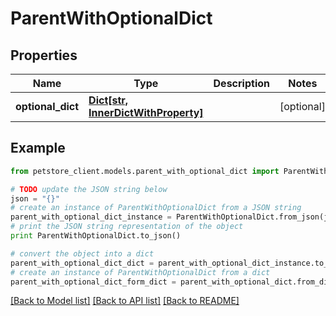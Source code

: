 # ParentWithOptionalDict


## Properties

Name | Type | Description | Notes
------------ | ------------- | ------------- | -------------
**optional_dict** | [**Dict[str, InnerDictWithProperty]**](InnerDictWithProperty.md) |  | [optional] 

## Example

```python
from petstore_client.models.parent_with_optional_dict import ParentWithOptionalDict

# TODO update the JSON string below
json = "{}"
# create an instance of ParentWithOptionalDict from a JSON string
parent_with_optional_dict_instance = ParentWithOptionalDict.from_json(json)
# print the JSON string representation of the object
print ParentWithOptionalDict.to_json()

# convert the object into a dict
parent_with_optional_dict_dict = parent_with_optional_dict_instance.to_dict()
# create an instance of ParentWithOptionalDict from a dict
parent_with_optional_dict_form_dict = parent_with_optional_dict.from_dict(parent_with_optional_dict_dict)
```
[[Back to Model list]](../README.md#documentation-for-models) [[Back to API list]](../README.md#documentation-for-api-endpoints) [[Back to README]](../README.md)



